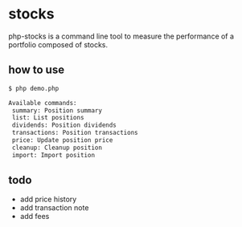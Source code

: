 # stocks

php-stocks is a command line tool to measure the performance of a portfolio composed of stocks.

## how to use

```txt
$ php demo.php

Available commands:
 summary: Position summary
 list: List positions
 dividends: Position dividends
 transactions: Position transactions
 price: Update position price
 cleanup: Cleanup position
 import: Import position
```

## todo

- add price history
- add transaction note
- add fees

